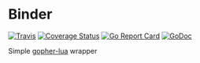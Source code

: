 # Binder

[![Travis](https://img.shields.io/travis/alexeyco/binder.svg)](https://travis-ci.org/alexeyco/binder)&nbsp;[![Coverage Status](https://coveralls.io/repos/github/alexeyco/binder/badge.svg?branch=master)](https://coveralls.io/github/alexeyco/binder?branch=master)&nbsp;[![Go Report Card](https://goreportcard.com/badge/github.com/alexeyco/binder)](https://goreportcard.com/report/github.com/alexeyco/binder)&nbsp;[![GoDoc](https://godoc.org/github.com/alexeyco/binder?status.svg)](https://godoc.org/github.com/alexeyco/binder)

Simple [gopher-lua](https://github.com/yuin/gopher-lua) wrapper
